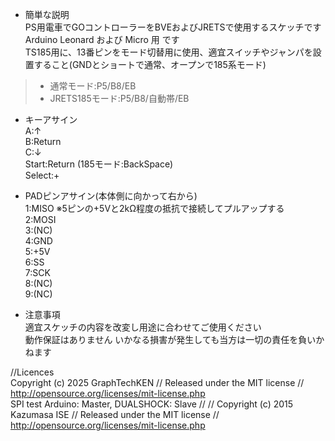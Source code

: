 - 簡単な説明  
PS用電車でGOコントローラーをBVEおよびJRETSで使用するスケッチです
Arduino Leonard および Micro 用 です  
TS185用に、13番ピンをモード切替用に使用、適宜スイッチやジャンパを設置すること(GNDとショートで通常、オープンで185系モード)
>- 通常モード:P5/B8/EB
>- JRETS185モード:P5/B8/自動帯/EB
  
- キーアサイン  
A:↑  
B:Return  
C:↓  
Start:Return (185モード:BackSpace)  
Select:+  
  
- PADピンアサイン(本体側に向かって右から)  
1:MISO ※5ピンの+5Vと2kΩ程度の抵抗で接続してプルアップする  
2:MOSI  
3:(NC)  
4:GND  
5:+5V  
6:SS  
7:SCK  
8:(NC)  
9:(NC)

- 注意事項  
適宜スケッチの内容を改変し用途に合わせてご使用ください  
動作保証はありません
いかなる損害が発生しても当方は一切の責任を負いかねます
  
//Licences  
Copyright (c) 2025 GraphTechKEN // Released under the MIT license  // http://opensource.org/licenses/mit-license.php  
SPI test Arduino: Master, DUALSHOCK: Slave // // Copyright (c) 2015 Kazumasa ISE // Released under the MIT license // http://opensource.org/licenses/mit-license.php
